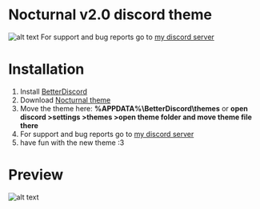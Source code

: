 # Nocturnal v2.0 discord theme
![alt text](https://i.imgur.com/T9Dni1Y.png)
For support and bug reports go to [my discord server](https://discord.gg/rN4czz9)
# Installation
1. Install [BetterDiscord](https://betterdiscord.net/)
2. Download [Nocturnal theme](https://github.com/FlashAL/Nocturnal-discord-theme/releases)
3. Move the theme here: **%APPDATA%\BetterDiscord\themes** or **open discord >settings >themes >open theme folder and move theme file there**
4. For support and bug reports go to [my discord server](https://discord.gg/rN4czz9)
5. have fun with the new theme :3
# Preview
![alt text](https://i.imgur.com/jYQG0bB.png)
